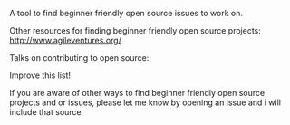 A tool to find beginner friendly open source issues to work on.

Other resources for finding beginner friendly open source projects:
http://www.agileventures.org/

Talks on contributing to open source:


Improve this list!

If you are aware of other ways to find beginner friendly open source projects and or issues, please let me know by opening an issue and i will include that source